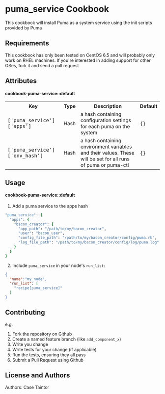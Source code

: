 puma_service Cookbook
==============================
This cookbook will install Puma as a system service using the init scripts provided by Puma

Requirements
------------
This cookbook has only been tested on CentOS 6.5 and will probably only work on RHEL machines. If you're interested
in adding support for other OSes, fork it and send a pull request

Attributes
----------
#### cookbook-puma-service::default
<table>
  <tr>
    <th>Key</th>
    <th>Type</th>
    <th>Description</th>
    <th>Default</th>
  </tr>
  <tr>
    <td><p style="font-family:'Lucida Console', monospace">['puma_service']['apps']</p></td>
    <td>Hash</td>
    <td>a hash containing configuration settings for each puma on the system</td>
    <td><p style="font-family:'Lucida Console', monospace">{}</p></td>
  </tr>
  <tr>
      <td><p style="font-family:'Lucida Console', monospace">['puma_service']['env_hash']</p></td>
      <td>Hash</td>
      <td>a hash containing environment variables and their values. These will be set for all runs of puma or puma-ctl</td>
      <td><p style="font-family:'Lucida Console', monospace">{}</p></td>
    </tr>
</table>

Usage
-----
#### cookbook-puma-service::default

1. Add a puma service to the apps hash

```ruby
"puma_service": {
  "apps": {
    "bacon_creator": {
      "app_path": "/path/to/my/bacon_creator",
      "user": "bacon_user",
      "config_file_path": "/path/to/my/bacon_creator/config/puma.rb",
      "log_file_path": "/path/to/my/bacon_creator/config/log/puma.log"
    }
  }
}
```

2. Include `puma_service` in your node's `run_list`:

```json
{
  "name":"my_node",
  "run_list": [
    "recipe[puma_service]"
  ]
}
```

Contributing
------------

e.g.
1. Fork the repository on Github
2. Create a named feature branch (like `add_component_x`)
3. Write you change
4. Write tests for your change (if applicable)
5. Run the tests, ensuring they all pass
6. Submit a Pull Request using Github

License and Authors
-------------------
Authors: Case Taintor
